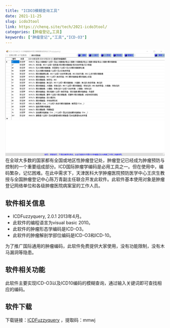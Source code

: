 ```yaml
---
title: "ICDO3模糊查询工具"
date: 2021-11-25
slug: icdo3tool
link: https://chenq.site/tech/2021-icdo3tool/
categories: [肿瘤登记,工具]
keywords: ["肿瘤登记","工具","ICD-O3"]
---
```


![ICDO3模糊查询工具](1.png)
在全球大多数的国家都有全国或地区性肿瘤登记处，肿瘤登记已经成为肿瘤预防与控制的一个重要组成部分。ICD国际肿瘤学编码是必用工具之一。但在使用中，编码繁杂，记忆困难。在此中需求下，天津医科大学肿瘤医院预防医学中心王庆生教授与全国肿瘤登记中心陈万青副主任联合开发此软件。此软件基本使用对象是肿瘤登记网络单位和各级肿瘤医院病案室的工作人员。

## 软件相关信息

-   ICDFuzzyquery, 2.0.1 2013年4月。
-   此软件的编程语言为visual basic 2010。
-   此软件的肿瘤形态学编码是ICD-O3。
-   此软件的肿瘤解剖学部位编码是ICD-O3和ICD-10。

为了推广国际通用的肿瘤编码，此软件免费提供大家使用，没有功能限制，没有木马漏洞等隐患。

## 软件相关功能

此软件主要实现ICD-O3以及ICD10编码的模糊查询，通过输入关键词即可查找相应的编码。

## 软件下载

下载链接：[ICDFuzzyquery](https://pan.baidu.com/s/15DzpWVetmu7E1kQqk6H-hw?pwd=mmwj) ，提取码：mmwj
